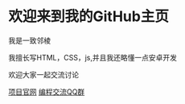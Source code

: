 <h1>欢迎来到我的GitHub主页</h1>
<p>我是一致邻棱</p>
<p>我擅长写HTML，CSS，js,并且我还略懂一点安卓开发</p>
<p>欢迎大家一起交流讨论</p>
<a href="http://spaceshine.top">项目官网</a>
<a href="https://qm.qq.com/cgi-bin/qm/qr?k=V_99aE9pZ86auDPRjHxp0oIUyuzsbHXp&jump_from=webapi&authKey=v3brUs03UYyRggS2KQQKOTy2p+3MtWmaZu1Ox17SpoErzOryFc9q7agwmwqWKB1F">编程交流QQ群</a>
